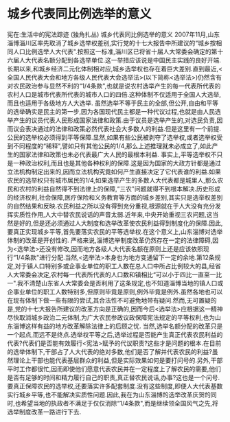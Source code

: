 # 城乡代表同比例选举的意义

宪在:生活中的宪法踪迹 (独角扎丛)
城乡代表同比例选举的意义
2007年11月,山东淄博淄川区率先取消了城乡选举权差别,实行党的十七大报告中所建议的“城乡按相同人口比例选举人大代表".按照这一标准,淄川区已将省十届人大常委会确定的第十六届人大代表名额分配到各选举单位.这一举措应该说是中国民主实践的良好开端.
长期以来,和城乡经济二元化体制相对应,城乡选举权也存在着巨大差别.直到最近,<全国人民代表大会和地方各级人民代表大会选举法>(以下简称<选举法>)仍然含有对农民政治参与显然不利的“1/4条款",也就是说农村选举产生的每一代表所代表的农村人口是城市代表所代表的城市人口的四倍.这种体制不仅适用于全国人大选举,而且也适用于各级地方人大选举.
虽然选举不等于民主的全部,但公开,自由和平等的选举确实是民主的第一步,因为各国现代民主都是一种代议过程,也就是由人民选举产生的议员代表人民形成国家法律和政策.由于议员是选举产生的,对选民负责,因而议会表决通过的法律和政策必然代表社会大多数人的利益.但是这里有一个前提.公民的选举权必须得到平等保障.显然,如果有些公民被剥夺了选举权,或者选举权受到不同程度的“稀释",譬如只有其他公民的1/4,那么上述推理就未必成立了,如此产生的国家法律和政策也未必代表最广大人民的最根本利益.
事实上,平等选举权不只是一种政治权利,而且也是其他各种权利的保障.这是因为国家的大政方针都是通过立法机构制定出来的,因而立法机构究竟如何产生直接决定了它代表谁的利益.如果农民的选举权只有城市居民的1/4,如果选举产生的多数人大代表都是城里人,那么农民和农村的利益自然得不到法律上的保障,“三农"问题就得不到根本解决.历史形成的经济权利,社会保障,医疗保险和义务教育等方面的城乡差别,其实只是选举权差别的自然结果和反映.农民利益之所以没有得到充分重视,根源就在于人大没有充分发挥实质性作用,人大中替农民说话的声音太弱.近年来,中央开始重视三农问题,这当然是好的,但是还必须通过人大制度和选举改革使农民利益得到制度化的保障.因此,要真正实现城乡平等,首先要落实农民的平等选举权.在这个意义上,山东淄博对选举体制的改革是开创性的.
严格来说,淄博选举制度改革仍然存在一定的法律障碍,因为<选举法>还没有修改,因而地方各级人大代表名额在原则上还是应该依照现行“1/4条款"进行分配.当然,<选举法>本身也为地方变通留下一定的余地.第12条规定,对于镇人口特别多或企事业单位的职工人数在总人口中所占比例较大的县,经省人大常委会决定,农村每一代表所代表的人口数和镇相比“可以小于四比一直至一比一".我不清楚山东省人大常委会是否利用了这条规定,也不知道淄博当地的镇人口或企事业单位的职工人数特别多,但原则毕竟是原则,例外毕竟是例外.虽然各地也可以在现有体制下做一些有限的尝试,其合法性不可避免地带有疑问.然而,无可置疑的是,党的十七大报告所建议的改革方向是正确的,因而今后<选举法>应根据这一精神尽快取消城乡政治二元体制,为广大农民参政议政保障宪法规定的平等权利,也为山东淄博这样有益的地方改革解除法律上的后顾之忧.
当然,选举名额分配的改革只是一个起点,而远不是终点.选举权平等之后,选举过程是否能产生真正代表农民利益的代表?代表们是否能有效履行<宪法>赋予的代议职责?这些才是问题的根本.在目前的选举体制下,干部占了人大代表的绝对多数,他们是否了解并代表农民的利益?虽然理论上干部也能代表基层群众的利益,但是实际效果如何是要打问号的.另外,干部平时工作都很忙,因而即使他们愿意代表农民并在一定程度上了解农民的需要,他们是否有足够的时间和精力履行自己的职责,真正替农民说话,办事?这也是一个问号.要真正保障农民的选举权,还要落实许多配套制度.没有这些制度,即便人大代表基数实行城乡平等,也不能解决实质性问题.因此,我在为山东淄博的选举改革庆贺的同时,也希望当地的执政者不满足于仅仅消除“1/4条款",而是继续领全国风气之先,将选举制度改革一路进行下去.